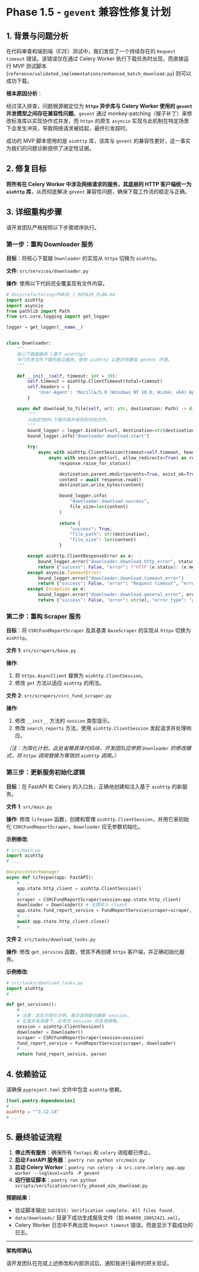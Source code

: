 # Phase 1.5 - `gevent` 兼容性修复计划

## 1. 背景与问题分析

在代码审查和端到端（E2E）测试中，我们发现了一个持续存在的 `Request timeout` 错误。该错误仅在通过 Celery Worker 执行下载任务时出现，而直接运行 MVP 测试脚本 (`reference/validated_implementations/enhanced_batch_download.py`) 则可以成功下载。

**根本原因分析**：

经过深入排查，问题根源被定位为 **`httpx` 异步库与 Celery Worker 使用的 `gevent` 并发模型之间存在兼容性问题**。`gevent` 通过 monkey-patching（猴子补丁）来修改标准库以实现协作式并发，而 `httpx` 的原生 `asyncio` 实现与此机制在特定场景下会发生冲突，导致网络请求被挂起，最终引发超时。

成功的 MVP 脚本使用的是 `aiohttp` 库，该库与 `gevent` 的兼容性更好，这一事实为我们的问题诊断提供了决定性证据。

## 2. 修复目标

**将所有在 Celery Worker 中涉及网络请求的服务，其底层的 HTTP 客户端统一为 `aiohttp` 库**，从而彻底解决 `gevent` 兼容性问题，确保下载工作流的稳定与正确。

## 3. 详细重构步骤

请开发团队严格按照以下步骤顺序执行。

### 第一步：重构 Downloader 服务

**目标**：将核心下载器 `Downloader` 的实现从 `httpx` 切换为 `aiohttp`。

**文件**: `src/services/downloader.py`

**操作**: 使用以下代码完全覆盖现有文件内容。

```python
# docs/refactoring/PHASE_1_REPAIR_PLAN.md
import aiohttp
import asyncio
from pathlib import Path
from src.core.logging import get_logger

logger = get_logger(__name__)


class Downloader:
    """
    核心下载器服务 (基于 aiohttp)
    专门负责文件下载的独立服务，使用 aiohttp 以更好地兼容 gevent 环境。
    """

    def __init__(self, timeout: int = 30):
        self.timeout = aiohttp.ClientTimeout(total=timeout)
        self.headers = {
            'User-Agent': 'Mozilla/5.0 (Windows NT 10.0; Win64; x64) AppleWebKit/537.36 (KHTML, like Gecko) Chrome/123.0.0.0 Safari/537.36'
        }

    async def download_to_file(self, url: str, destination: Path) -> dict:
        """
        从给定的URL下载内容并保存到目标文件。
        """
        bound_logger = logger.bind(url=url, destination=str(destination))
        bound_logger.info("downloader.download.start")

        try:
            async with aiohttp.ClientSession(timeout=self.timeout, headers=self.headers) as session:
                async with session.get(url, allow_redirects=True) as response:
                    response.raise_for_status()

                    destination.parent.mkdir(parents=True, exist_ok=True)
                    content = await response.read()
                    destination.write_bytes(content)

                    bound_logger.info(
                        "downloader.download.success",
                        file_size=len(content)
                    )
                    
                    return {
                        "success": True,
                        "file_path": str(destination),
                        "file_size": len(content)
                    }

        except aiohttp.ClientResponseError as e:
            bound_logger.error("downloader.download.http_error", status_code=e.status, message=e.message)
            return {"success": False, "error": f"HTTP {e.status}: {e.message}", "error_type": "http_error"}
        except asyncio.TimeoutError:
            bound_logger.error("downloader.download.timeout_error")
            return {"success": False, "error": "Request timeout", "error_type": "timeout"}
        except Exception as e:
            bound_logger.error("downloader.download.general_error", error=str(e), error_type=type(e).__name__)
            return {"success": False, "error": str(e), "error_type": "general_error"}

```

### 第二步：重构 Scraper 服务

**目标**：将 `CSRCFundReportScraper` 及其基类 `BaseScraper` 的实现从 `httpx` 切换为 `aiohttp`。

**文件 1**: `src/scrapers/base.py`

**操作**:
1.  将 `httpx.AsyncClient` 替换为 `aiohttp.ClientSession`。
2.  修改 `get` 方法以适应 `aiohttp` 的用法。

**文件 2**: `src/scrapers/csrc_fund_scraper.py`

**操作**:
1.  修改 `__init__` 方法的 `session` 类型提示。
2.  修改 `search_reports` 方法，使用 `aiohttp.ClientSession` 发起请求并处理响应。

*（注：为简化计划，此处省略具体代码块，开发团队应参照 `Downloader` 的修改模式，将 `httpx` 调用替换为等效的 `aiohttp` 调用。）*

### 第三步：更新服务初始化逻辑

**目标**：在 FastAPI 和 Celery 的入口处，正确地创建和注入基于 `aiohttp` 的新服务。

**文件 1**: `src/main.py`

**操作**: 修改 `lifespan` 函数，创建和管理 `aiohttp.ClientSession`，并用它来初始化 `CSRCFundReportScraper`。`Downloader` 应无参数初始化。

**示例修改**:
```python
# src/main.py
import aiohttp
# ...

@asynccontextmanager
async def lifespan(app: FastAPI):
    # ...
    app.state.http_client = aiohttp.ClientSession()
    # ...
    scraper = CSRCFundReportScraper(session=app.state.http_client)
    downloader = Downloader() # 无需传入 client
    app.state.fund_report_service = FundReportService(scraper=scraper, downloader=downloader)
    # ...
    await app.state.http_client.close()
    # ...
```

**文件 2**: `src/tasks/download_tasks.py`

**操作**: 修改 `get_services` 函数，使其不再创建 `httpx` 客户端，并正确初始化服务。

**示例修改**:
```python
# src/tasks/download_tasks.py
import aiohttp
# ...

def get_services():
    # ...
    # 注意：此处为简化示例，每次调用都创建新 session。
    # 在高并发场景下，应考虑 session 的复用策略。
    session = aiohttp.ClientSession()
    downloader = Downloader()
    scraper = CSRCFundReportScraper(session=session)
    fund_report_service = FundReportService(scraper, downloader)
    # ...
    return fund_report_service, parser
```

## 4. 依赖验证

请确保 `pyproject.toml` 文件中包含 `aiohttp` 依赖。

```toml
[tool.poetry.dependencies]
# ...
aiohttp = "^3.12.14"
# ...
```

## 5. 最终验证流程

1.  **停止所有服务**：确保所有 `fastapi` 和 `celery` 进程都已停止。
2.  **启动 FastAPI 服务器**：`poetry run python src/main.py`
3.  **启动 Celery Worker**：`poetry run celery -A src.core.celery_app.app worker --loglevel=info -P gevent`
4.  **运行验证脚本**：`poetry run python scripts/verification/verify_phase4_e2e_download.py`

**预期结果**：

*   验证脚本输出 `SUCCESS: Verification complete. All files found.`
*   `data/downloads/` 目录下成功生成报告文件（如 `004899_19052421.xml`）。
*   Celery Worker 日志中不再出现 `Request timeout` 错误，而是显示下载成功的日志。

---
**架构师确认**

请开发团队在完成上述修改和内部测试后，通知我进行最终的把关验证。
